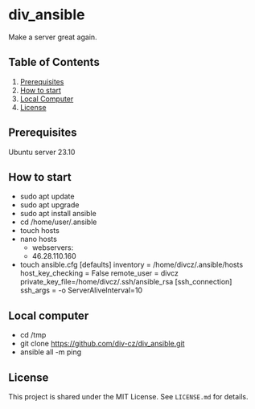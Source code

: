 # div_ansible
Make a server great again.

## Table of Contents
1. [Prerequisites](#prerequisites)
2. [How to start](#how-to-start)
3. [Local Computer](#local-computer)
4. [License](#license)

## Prerequisites<!--#prerequisites-->
Ubuntu server 23.10

## How to start<!--#how-to-start-->
- sudo apt update
- sudo apt upgrade
- sudo apt install ansible
- cd /home/user/.ansible
- touch hosts
- nano hosts
    - webservers: 
    - 46.28.110.160
- touch ansible.cfg
          [defaults]
          inventory = /home/divcz/.ansible/hosts
          host_key_checking = False
          remote_user = divcz
          private_key_file=/home/divcz/.ssh/ansible_rsa
          [ssh_connection]
          ssh_args = -o ServerAliveInterval=10

## Local computer<!--#local-computer-->
- cd /tmp
- git clone https://github.com/div-cz/div_ansible.git
- ansible all -m ping

## License<!--#license-->
This project is shared under the MIT License. See `LICENSE.md` for details.
